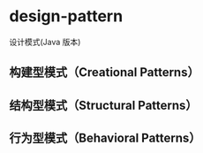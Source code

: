# design-pattern
设计模式(Java 版本)
## 构建型模式（Creational Patterns）
## 结构型模式（Structural Patterns）
## 行为型模式（Behavioral Patterns）
